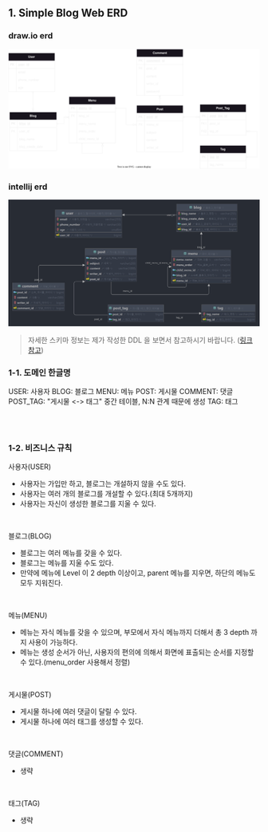 ## 1. Simple Blog Web ERD

### draw.io erd 

<img src="README-IMG/blog/blog_website_ERD.drawio.svg"  alt="draw.io.svg"/>

### intellij erd

<img src="README-IMG/blog/blog.png">

> 자세한 스키마 정보는 제가 작성한 DDL 을 보면서 참고하시기 바랍니다. ([링크 참고](src/main/resources/META-INF/sql/blog_web/blog_web_ddl.sql))


### 1-1. 도메인 한글명

USER: 사용자
BLOG: 블로그
MENU: 메뉴
POST: 게시물
COMMENT: 댓글
POST_TAG: "게시물 <-> 태그" 중간 테이블, N:N 관계 때문에 생성
TAG: 태그

<br><br>

### 1-2. 비즈니스 규칙

사용자(USER)
- 사용자는 가입만 하고, 블로그는 개설하지 않을 수도 있다.
- 사용자는 여러 개의 블로그를 개설할 수 있다.(최대 5개까지)
- 사용자는 자신이 생성한 블로그를 지울 수 있다.

<br>

블로그(BLOG)
- 블로그는 여러 메뉴를 갖을 수 있다.
- 블로그는 메뉴를 지울 수도 있다.
- 만약에 메뉴에 Level 이 2 depth 이상이고, parent 메뉴를 지우면, 하단의 메뉴도 모두 지워진다.

<br>

메뉴(MENU)
- 메뉴는 자식 메뉴를 갖을 수 있으며, 부모에서 자식 메뉴까지 더해서 총 3 depth 까지 사용이 가능하다.
- 메뉴는 생성 순서가 아닌, 사용자의 편의에 의해서 화면에 표출되는 순서를 지정할 수 있다.(menu_order 사용해서 정렬)

<br>

게시물(POST)
- 게시물 하나에 여러 댓글이 달릴 수 있다.
- 게시물 하나에 여러 태그를 생성할 수 있다.

<br>

댓글(COMMENT)
- 생략

<br>

태그(TAG)
- 생략

<br><br>
